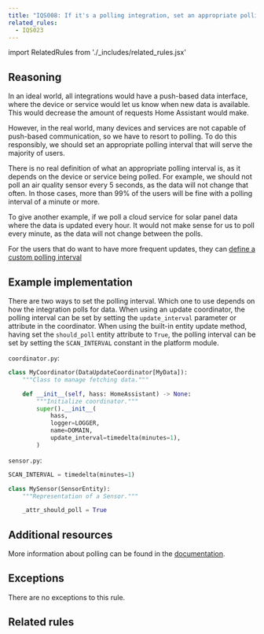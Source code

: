 ```yaml
---
title: "IQS008: If it's a polling integration, set an appropriate polling interval"
related_rules:
  - IQS023
---
```

import RelatedRules from './_includes/related_rules.jsx'

## Reasoning

In an ideal world, all integrations would have a push-based data interface, where the device or service would let us know when new data is available.
This would decrease the amount of requests Home Assistant would make.

However, in the real world, many devices and services are not capable of push-based communication, so we have to resort to polling.
To do this responsibly, we should set an appropriate polling interval that will serve the majority of users.

There is no real definition of what an appropriate polling interval is, as it depends on the device or service being polled.
For example, we should not poll an air quality sensor every 5 seconds, as the data will not change that often.
In those cases, more than 99% of the users will be fine with a polling interval of a minute or more.

To give another example, if we poll a cloud service for solar panel data where the data is updated every hour.
It would not make sense for us to poll every minute, as the data will not change between the polls.

For the users that do want to have more frequent updates, they can [define a custom polling interval](https://www.home-assistant.io/common-tasks/general/#defining-a-custom-polling-interval)

## Example implementation

There are two ways to set the polling interval.
Which one to use depends on how the integration polls for data.
When using an update coordinator, the polling interval can be set by setting the `update_interval` parameter or attribute in the coordinator.
When using the built-in entity update method, having set the `should_poll` entity attribute to `True`, the polling interval can be set by setting the `SCAN_INTERVAL` constant in the platform module.

`coordinator.py`:
```python
class MyCoordinator(DataUpdateCoordinator[MyData]):
    """Class to manage fetching data."""

    def __init__(self, hass: HomeAssistant) -> None:
        """Initialize coordinator."""
        super().__init__(
            hass,
            logger=LOGGER,
            name=DOMAIN,
            update_interval=timedelta(minutes=1),
        )
```

`sensor.py`:
```python
SCAN_INTERVAL = timedelta(minutes=1)

class MySensor(SensorEntity):
    """Representation of a Sensor."""

    _attr_should_poll = True
```

## Additional resources

More information about polling can be found in the [documentation](../../../integration_fetching_data).

## Exceptions

There are no exceptions to this rule.

## Related rules

<RelatedRules relatedRules={frontMatter.related_rules}></RelatedRules>